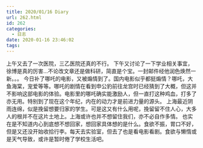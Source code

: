 ```yaml
---
title: 2020/01/16 Diary
url: 262.html
id: 262
categories:
  - 日志
date: 2020-01-16 23:46:02
tags:
---
```


上午又去了一次医院，三乙医院还真的不行。 下午又讨论了一下学业相关事宜，徐博是真的厉害...不论改文章还是做科研，简直是个宝。一封邮件经他润色焕然一新。。。 今日补了哪吒的电影，又被煽情到了。国内电影似乎都挺煽情？哪吒，大鱼海棠，宠爱等等。哪吒的剧情在看到申公豹前往龙宫时已经猜到了大概，但这并不影响这部电影的体验。电影里的哪吒确实能激励人，但一直打这种鸡血，打多了亦无用。特别到了现在这个年纪，内在的动力才是前进力量的源头。 上海最近阴雨连绵，似是挽留想要归家的学生。可是这又有什么用呢，挽留留不住人心，大多人的根并不在这片土地上。上海或许也并不想留住我们，亦不必自作多情。 也实在是不知道内心到底想不想回家，想回家具体想的是什么。食欲不振，胃口不好，但是又还没开始收拾行李。每天去实验室，但去了也是看电影看剧。食欲与懒惰或是天气导致，或许是暂时倦了学校生活吧。